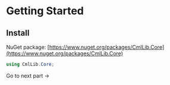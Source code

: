 # Getting Started

## Install

NuGet package: [https://www.nuget.org/packages/CmlLib.Core](https://www.nuget.org/packages/CmlLib.Core)

```csharp
using CmlLib.Core;
```

Go to next part ->
